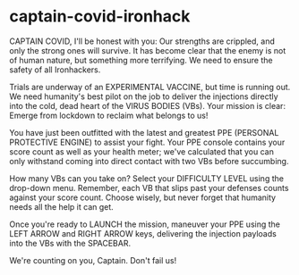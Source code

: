 # captain-covid-ironhack

CAPTAIN COVID, I'll be honest with you: Our strengths are crippled, and only the strong ones will survive. It has become clear that the enemy is not of human nature, but something more terrifying. We need to ensure the safety of all Ironhackers.  

Trials are underway of an EXPERIMENTAL VACCINE, but time is running out. We need humanity's best pilot on the job to deliver the injections directly into the cold, dead heart of the VIRUS BODIES (VBs).  Your mission is clear: Emerge from lockdown to reclaim what belongs to us! 

You have just been outfitted with the latest and greatest PPE (PERSONAL PROTECTIVE ENGINE) to assist your fight. Your PPE console contains your score count as well as your health meter; we've calculated that you can only withstand coming into direct contact with two VBs before succumbing. 

How many VBs can you take on? Select your DIFFICULTY LEVEL using the drop-down menu. Remember, each VB that slips past your defenses counts against your score count. Choose wisely, but never forget that humanity needs all the help it can get. 

Once you're ready to LAUNCH the mission, maneuver your PPE using the LEFT ARROW and RIGHT ARROW keys, delivering the injection payloads into the VBs with the SPACEBAR. 

We're counting on you, Captain.  Don't fail us!
